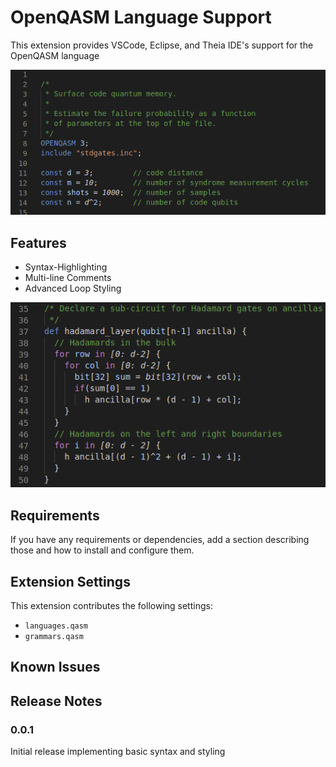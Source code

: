 

# OpenQASM Language Support

This extension provides VSCode, Eclipse, and Theia IDE's support for the OpenQASM language

![in-line and block commenting](./images/commenting.png)

## Features

* Syntax-Highlighting
* Multi-line Comments
* Advanced Loop Styling

![](./images/looping.png)

## Requirements

If you have any requirements or dependencies, add a section describing those and how to install and configure them.

## Extension Settings

This extension contributes the following settings:

* `languages.qasm`
* `grammars.qasm`

## Known Issues

## Release Notes

### 0.0.1

Initial release implementing basic syntax and styling